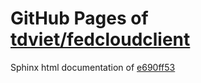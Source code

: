 GitHub Pages of [tdviet/fedcloudclient](https://github.com/tdviet/fedcloudclient.git)
===
Sphinx html documentation of [e690ff53](https://github.com/tdviet/fedcloudclient/tree/e690ff53494c70f20afccd22215b3667b6fd85f5)
